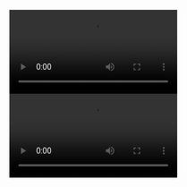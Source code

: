 ![IMG_0142](/uploads/1a4af534ae3c9c15b0adaa793d4a1868/IMG_0142.MP4)
![IMG_0141](/uploads/cf1da5b0f17e809461488582aae7f79f/IMG_0141.MP4)
